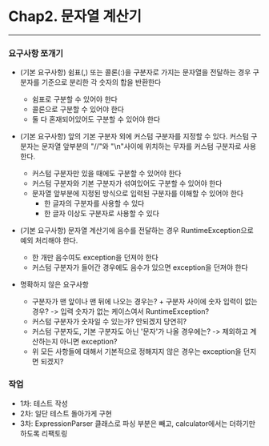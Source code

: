 # Chap2. 문자열 계산기

---

### 요구사항 쪼개기

- (기본 요구사항) 쉼표(,) 또는 콜론(:)을 구분자로 가지는 문자열을 전달하는 경우 구분자를 기준으로 분리한 각 숫자의 합을 반환한다

    - 쉼표로 구분할 수 있어야 한다
    - 콜론으로 구분할 수 있어야 한다
    - 둘 다 혼재되어있어도 구분할 수 있어야 한다

- (기본 요구사항) 앞의 기본 구분자 외에 커스텀 구분자를 지정할 수 있다. 커스텀 구분자는 문자열 앞부분의 "//"와 "\n"사이에 위치하는 무자를 커스텀 구분자로 사용한다.

    - 커스텀 구분자만 있을 때에도 구분할 수 있어야 한다
    - 커스텀 구분자와 기본 구분자가 섞여있어도 구분할 수 있어야 한다
    - 문자열 앞부분에 지정된 방식으로 입력된 구분자를 이해할 수 있어야 한다
        - 한 글자의 구분자를 사용할 수 있다
        - 한 글자 이상도 구분자로 사용할 수 있다

- (기본 요구사항) 문자열 계산기에 음수를 전달하는 경우 RuntimeException으로 예외 처리해야 한다.

    - 한 개만 음수여도 exception을 던져야 한다
    - 커스텀 구분자가 들어간 경우에도 음수가 있으면 exception을 던져야 한다

- 명확하지 않은 요구사항

    - 구분자가 맨 앞이나 맨 뒤에 나오는 경우는? + 구분자 사이에 숫자 입력이 없는 경우? -> 입력 숫자가 없는 케이스여서 RuntimeException?
    - 커스텀 구분자가 숫자일 수 있는가? 안되겠지 당연히?
    - 커스텀 구분자도, 기본 구분자도 아닌 '문자'가 나올 경우에는? -> 제외하고 계산하는지 아니면 exception?
    - 위 모든 사항들에 대해서 기본적으로 정해지지 않은 경우는 exception을 던지면 되겠지?

### 작업

- 1차: 테스트 작성
- 2차: 일단 테스트 돌아가게 구현
- 3차: ExpressionParser 클래스로 파싱 부분은 빼고, calculator에서는 더하기만 하도록 리팩토링
